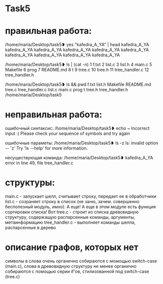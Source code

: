 # Task5

# правильная работа:

/home/maria/Desktop/task5❥ yes "kafedra_A_YA" | head
kafedra_A_YA
kafedra_A_YA
kafedra_A_YA
kafedra_A_YA
kafedra_A_YA
kafedra_A_YA
kafedra_A_YA
kafedra_A_YA
kafedra_A_YA
kafedra_A_YA

/home/maria/Desktop/task5❥ ls | (cat -n)
     1	f.txt
     2	list.c
     3	list.h
     4	main.c
     5	Makefile
     6	prog
     7	README.md
     8	t
     9	tree.c
    10	tree.h
    11	tree_handler.c
    12	tree_handler.h

/home/maria/Desktop/task5❥ ls && pwd
f.txt	list.h	Makefile  README.md  tree.c  tree_handler.c
list.c	main.c	prog	  t	     tree.h  tree_handler.h
/home/maria/Desktop/task5


# неправильная работа:

ошибочный синтаксис:
/home/maria/Desktop/task5❥ echo ~
Incorrect input :( 
Please check your sequence of symbols and try again

ошибочные параметы:
/home/maria/Desktop/task5❥ ls -z
ls: invalid option -- 'z'
Try 'ls --help' for more information.

несуществующая команда:
/home/maria/Desktop/task5❥ kafedra_A_YA
error in line 49, file tree_handler.c

# структуры:
main.c - запускает шелл, считывает строку, передает ее в обработчики
list.c - созраняет строку в список (не заню, зачем. совершенно бесполезный модуль, имхо). А еще! А еще в этом модуле есть функция сортировки списка! Вот
tree.c - строит из списка древовидную структуру, содержащую распарсенные команды, аргументы, метаинформацию
tree_handler.c - выполняет команды шелла, распарсенные в дерево

# описание графов, которых нет
символы в слова очень органично собираются с момощью switch-case (main.c), слова в древовидную структуру не менее органично собираются с помощью серии if'ов, стилизованной под switch-case (tree.c)

